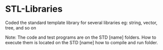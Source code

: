# STL-Libraries
Coded the standard template library for several libraries eg: string, vector, tree, and so on

Note: The code and test programs are on the STD [name] folders. How to execute them 
      is located on the STD [name] how to compile and run folder.
